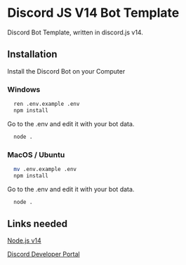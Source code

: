 
# Discord JS V14 Bot Template

Discord Bot Template, written in discord.js v14.




## Installation

Install the Discord Bot on your Computer


### Windows
```bash
  ren .env.example .env
  npm install
```

Go to the .env and edit it with your bot data.

```bash
  node .
```
    
### MacOS / Ubuntu
```bash
  mv .env.example .env
  npm install
```

Go to the .env and edit it with your bot data.

```bash
  node .
```


## Links needed

[Node.js v14](https://nodejs.org/en)

[Discord Developer Portal](https://discord.com/developers/applications)
